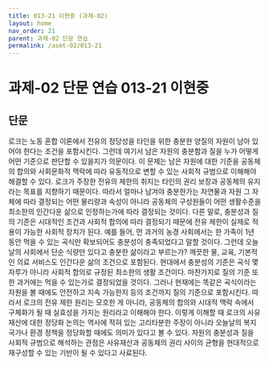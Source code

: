 ```yaml
---
title: 013-21 이현중 (과제-02)
layout: home
nav_order: 21
parent: 과제-02 단문 연습
permalink: /asmt-02/013-21
---
```


# 과제-02 단문 연습 013-21 이현중 

## 단문

로크는 노동 혼합 이론에서 전유의 정당성을 타인을 위한 충분한 양질의 자원이 남아 있어야 한다는 조건을 포함시킨다. 그런데 여기서 남은 자원의 충분함과 질을 누가 어떻게 어떤 기준으로 판단할 수 있을지가 의문이다. 이 문제는 남은 자원에 대한 기준을 공동체의 합의와 사회문화적 맥락에 따라 유동적으로 변할 수 있는 사회적 규범으로 이해해야 해결할 수 있다. 로크가 주장한 전유의 제한의 취지는 타인의 권리 보장과 공동체의 유지라는 목표를 지향하기 때문이다. 따라서 얼마나 남겨야 충분한가는 자연물과 자원 그 자체에 따라 결정되는 어떤 물리량과 속성이 아니라 공동체의 구성원들이 어떤 생활수준을 최소한의 인간다운 삶으로 인정하는가에 따라 결정되는 것이다. 다른 말로, 충분성과 질의 기준은 시대적인 조건과 사회적 합의에 따라 결정되기 때문에 전유 제한이 실제로 적용이 가능한 사회적 장치가 된다. 예를 들어, 먼 과거의 농경 사회에서는 한 가족이 1년 동안 먹을 수 있는 곡식만 확보되어도 충분성이 충족되었다고 말할 것이다. 그런데 오늘날의 사회에서 단순 식량만 있다고 충분한 삶이라고 부르는가? 깨끗한 물, 교육, 기본적인 의료 서비스도 인간다운 삶의 조건으로 포함된다. 현대에서 충분성의 기준은 곡식 몇 자루가 아니라 사회적 합의로 규정된 최소한의 생활 조건이다. 마찬가지로 질의 기준 또한 과거에는 먹을 수 있는가로 결정되었을 것이다. 그러나 현재에는 똑같은 곡식이라는 자원을 볼 때에도 안전하고 지속 가능한지 등의 조건까지 질의 기준으로 포함시킨다. 따라서 로크의 전유 제한 원리는 모호한 게 아니라, 공동체의 합의와 시대적 맥락 속에서 구체화가 될 때 실효성을 가지는 원리라고 이해해야 한다. 이렇게 이해할 때 로크의 사유재산에 대한 정당화 논의는 역사에 적혀 있는 고리타분한 주장이 아니라 오늘날의 복지 국가나 환경 정책을 정당화할 때에도 의미가 있다고 볼 수 있다. 자원의 충분성과 질을 사회적 규범으로 해석하는 관점은 사유재산과 공동체의 권리 사이의 균형을 현대적으로 재구성할 수 있는 기반이 될 수 있다고 사료된다. 
